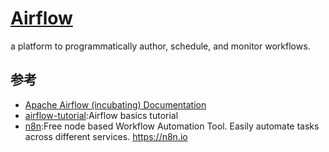 # [Airflow](https://github.com/apache/incubator-airflow)

a platform to programmatically author, schedule, and monitor workflows.

## 参考

* [Apache Airflow (incubating) Documentation](http://pythonhosted.org/airflow/index.html)
* [airflow-tutorial](https://github.com/hgrif/airflow-tutorial):Airflow basics tutorial
* [n8n](https://github.com/n8n-io/n8n):Free node based Workflow Automation Tool. Easily automate tasks across different services. <https://n8n.io>
